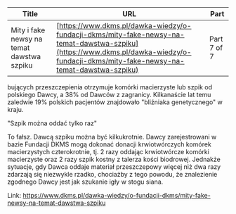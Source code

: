 | **Title**       | **URL**           | **Part**              |
|-----------------|-------------------|-----------------------|
| Mity i fake newsy na temat dawstwa szpiku         | [https://www.dkms.pl/dawka-wiedzy/o-fundacji-dkms/mity-fake-newsy-na-temat-dawstwa-szpiku](https://www.dkms.pl/dawka-wiedzy/o-fundacji-dkms/mity-fake-newsy-na-temat-dawstwa-szpiku)    | Part 7 of 7          |

bujących przeszczepienia otrzymuje komórki macierzyste lub szpik od polskiego Dawcy, a 38% od Dawców z zagranicy. Kilkanaście lat temu zaledwie 19% polskich pacjentów znajdowało "bliźniaka genetycznego" w kraju.


"Szpik można oddać tylko raz"

To fałsz. Dawcą szpiku można być kilkukrotnie. Dawcy zarejestrowani w bazie Fundacji DKMS mogą dokonać donacji krwiotwórczych komórek macierzystych czterokrotnie, tj. 2 razy oddając krwiotwórcze komórki macierzyste oraz 2 razy szpik kostny z talerza kości biodrowej. Jednakże sytuacje, gdy Dawca oddaje materiał przeszczepowy więcej niż dwa razy zdarzają się niezwykle rzadko, chociażby z tego powodu, że znalezienie zgodnego Dawcy jest jak szukanie igły w stogu siana.



Link: https://www.dkms.pl/dawka-wiedzy/o-fundacji-dkms/mity-fake-newsy-na-temat-dawstwa-szpiku
